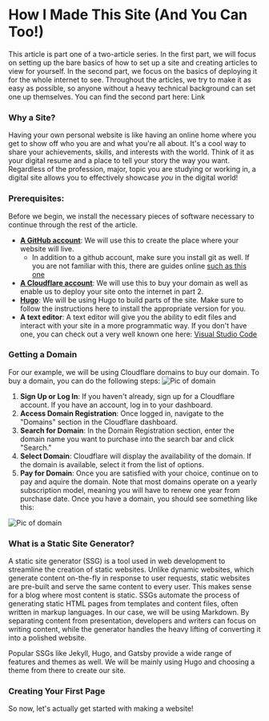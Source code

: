 # How I Made This Site (And You Can Too!)

This article is part one of a two-article series. In the first part, we will focus on setting up the bare basics of how to set up a site and creating articles to view for yourself. In the second part, we focus on the basics of deploying it for the whole internet to see. Throughout the articles, we try to make it as easy as possible, so anyone without a heavy technical background can set one up themselves. You can find the second part here: Link

### Why a Site? 

Having your own personal website is like having an online home where you get to show off who you are and what you're all about. It's a cool way to share your achievements, skills, and interests with the world. Think of it as your digital resume and a place to tell your story the way you want. Regardless of the profession, major, topic you are studying or working in, a digital site allows you to effectively showcase *you* in the digital world!

### Prerequisites: 

Before we begin, we install the necessary pieces of software necessary to continue through the rest of the article. 
- **[A GitHub account](https://github.com)**: We will use this to create the place where your website will live. 
    - In addition to a github account, make sure you install git as well. If you are not familiar with this, there are guides online [such as this one](https://git-scm.com/book/en/v2/Getting-Started-Installing-Git)
- **[A Cloudflare account](https://cloudflare.com)**: We will use this to buy your domain as well as enable us to deploy your site onto the internet in part 2. 
- **[Hugo](https://gohugo.io/installation/)**: We will be using Hugo to build parts of the site. Make sure to follow the instructions here to install the appropriate version for you. 
- **A text editor**: A text editor will give you the ability to edit files and interact with your site in a more programmatic way. If you don't have one, you can check out a very well known one here: [Visual Studio Code](https://code.visualstudio.com/download)

### Getting a Domain

For our example, we will be using Cloudflare domains to buy our domain. To buy a domain, you can do the following steps: 
![Pic of domain](/sites/sample-domain.png)
1. **Sign Up or Log In**: If you haven't already, sign up for a Cloudflare account. If you have an account, log in to your dashboard.
2. **Access Domain Registration**: Once logged in, navigate to the "Domains" section in the Cloudflare dashboard.
3. **Search for Domain**: In the Domain Registration section, enter the domain name you want to purchase into the search bar and click "Search."
4. **Select Domain**: Cloudflare will display the availability of the domain. If the domain is available, select it from the list of options.
5. **Pay for  Domain**: Once you are satisfied with your choice, continue on to pay and aquire the domain. Note that most domains operate on a yearly subscription model, meaning you will have to renew one year from purchase date. Once you have a domain, you should see something like this: 

![Pic of domain](/sites/domain.png)

### What is a Static Site Generator? 

A static site generator (SSG) is a tool used in web development to streamline the creation of static websites. Unlike dynamic websites, which generate content on-the-fly in response to user requests, static websites are pre-built and serve the same content to every user. This makes sense for a blog where most content is static. SSGs automate the process of generating static HTML pages from templates and content files, often written in markup languages. In our case, we will be using Markdown. By separating content from presentation, developers and writers can focus on writing content, while the generator handles the heavy lifting of converting it into a polished website. 

Popular SSGs like Jekyll, Hugo, and Gatsby provide a wide range of features and themes as well. We will be mainly using Hugo and choosing a theme from there to create our site. 

### Creating Your First Page

So now, let's actually get started with making a website! 